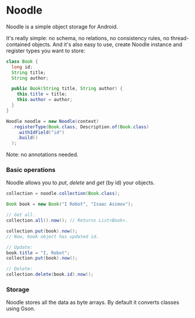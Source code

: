 # Noodle

Noodle is a simple object storage for Android.


It's really simple: no schema, no relations, no consistency rules, no thread-contained objects.
And it's also easy to use, create Noodle instance and register types you want to store:

```java
class Book {
  long id;
  String title;
  String author;

  public Book(String title, String author) {
    this.title = title;
    this.author = author;
  }
}

Noodle noodle = new Noodle(context)
  .registerType(Book.class, Description.of(Book.class)
    .withIdField("id")
    .build()
  );

```

Note: no annotations needed.

### Basic operations
Noodle allows you to *put*, *delete*  and *get* (by id) your objects.

```java
collection = noodle.collection(Book.class);

Book book = new Book("I Robot", "Isaac Asimov");

// Get all.
collection.all().now(); // Returns List<Book>.

collection.put(book).now();
// Now, book object has updated id.

// Update:
book.title = "I, Robot";
collection.put(book).now();

// Delete:
collection.delete(book.id).now();

```

### Storage
Noodle stores all the data as byte arrays. By default it converts classes using Gson.